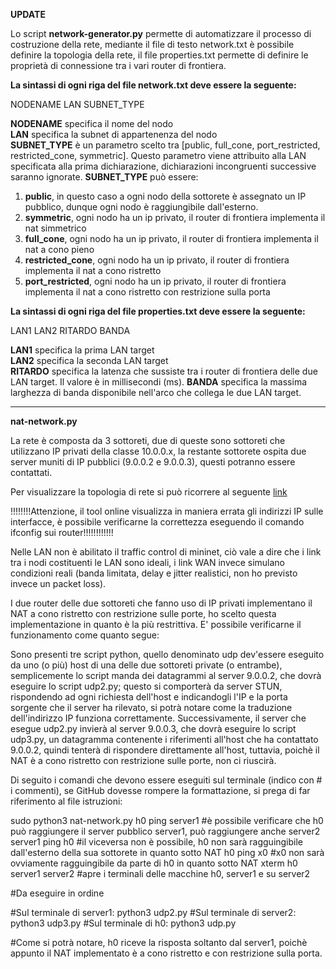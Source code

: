 <b>UPDATE</b>

Lo script <b>network-generator.py</b> permette di automatizzare il processo di costruzione della rete,
mediante il file di testo network.txt è possibile definire la topologia della rete, il file properties.txt permette di definire
le proprietà di connessione tra i vari router di frontiera.


<b>La sintassi di ogni riga del file network.txt deve essere la seguente:</b>

NODENAME LAN SUBNET_TYPE

<b>NODENAME</b> specifica il nome del nodo <br>
<b>LAN</b> specifica la subnet di appartenenza del nodo <br>
<b>SUBNET_TYPE</b> è un parametro scelto tra [public, full_cone, port_restricted, restricted_cone, symmetric]. Questo parametro viene attribuito alla LAN specificata
alla prima dichiarazione, dichiarazioni incongruenti successive saranno ignorate.
<b>SUBNET_TYPE</b> può essere:
1) <b>public</b>, in questo caso a ogni nodo della sottorete è assegnato un IP pubblico, dunque ogni nodo è raggiungibile dall'esterno.
2) <b>symmetric</b>, ogni nodo ha un ip privato, il router di frontiera implementa il nat simmetrico
3) <b>full_cone</b>, ogni nodo ha un ip privato, il router di frontiera implementa il nat a cono pieno
4) <b>restricted_cone</b>, ogni nodo ha un ip privato, il router di frontiera implementa il nat a cono ristretto
5) <b>port_restricted</b>, ogni nodo ha un ip privato, il router di frontiera implementa il nat a cono ristretto con restrizione sulla porta

<b>La sintassi di ogni riga del file properties.txt deve essere la seguente:</b>

LAN1 LAN2 RITARDO BANDA

<b>LAN1</b> specifica la prima LAN target<br>
<b>LAN2</b> specifica la seconda LAN target<br>
<b>RITARDO</b> specifica la latenza che sussiste tra i router di frontiera delle due LAN target. Il valore è in millisecondi (ms).
<b>BANDA</b> specifica la massima larghezza di banda disponibile nell'arco che collega le due LAN target.

   
________________________________________________________________________







<b>nat-network.py</b>


La rete è composta da 3 sottoreti, due di queste sono sottoreti che utilizzano IP privati della classe 10.0.0.x, la restante sottorete ospita due server muniti di IP pubblici (9.0.0.2 e 9.0.0.3), questi potranno essere contattati.


Per visualizzare la topologia di rete si può ricorrere al seguente [link](http://demo.spear.narmox.com/app/?apiurl=demo#!/mininet?data=%7B%22dump%22%3A%22%3CHost%20h0%3A%20h0-eth0%3A10.0.0.2%20pid%3D16790%3E%20%5Cn%3CHost%20h1%3A%20h1-eth0%3A10.0.0.3%20pid%3D16792%3E%20%5Cn%3CHost%20h2%3A%20h2-eth0%3A10.0.0.4%20pid%3D16794%3E%20%5Cn%3CHost%20h3%3A%20h3-eth0%3A10.0.0.5%20pid%3D16796%3E%20%5Cn%3CLinuxRouter%20r1%3A%20r1-eth0%3A10.0.0.1%2Cr1-eth1%3A5.0.1.1%20pid%3D16800%3E%20%5Cn%3CLinuxRouter%20r2%3A%20r2-eth0%3A10.0.0.1%2Cr2-eth1%3A5.0.1.3%20pid%3D16802%3E%20%5Cn%3CLinuxRouter%20r3%3A%20r3-eth1%3A9.0.0.1%2Cr3-eth2%3A5.0.1.2%20pid%3D16804%3E%20%5Cn%3CHost%20server1%3A%20server1-eth0%3A9.0.0.2%20pid%3D16806%3E%20%5Cn%3CHost%20server2%3A%20server2-eth0%3A9.0.0.3%20pid%3D16808%3E%20%5Cn%3CHost%20x0%3A%20x0-eth0%3A10.0.0.6%20pid%3D16810%3E%20%5Cn%3CHost%20x1%3A%20x1-eth0%3A10.0.0.7%20pid%3D16812%3E%20%5Cn%3CHost%20x2%3A%20x2-eth0%3A10.0.0.8%20pid%3D16814%3E%20%5Cn%3CHost%20x3%3A%20x3-eth0%3A10.0.0.9%20pid%3D16816%3E%20%5Cn%3COVSSwitch%20s1%3A%20lo%3A127.0.0.1%2Cs1-eth1%3ANone%2Cs1-eth2%3ANone%2Cs1-eth3%3ANone%2Cs1-eth4%3ANone%2Cs1-eth5%3ANone%20pid%3D16821%3E%20%5Cn%3COVSSwitch%20s2%3A%20lo%3A127.0.0.1%2Cs2-eth1%3ANone%2Cs2-eth2%3ANone%2Cs2-eth3%3ANone%2Cs2-eth4%3ANone%2Cs2-eth5%3ANone%20pid%3D16824%3E%20%5Cn%3COVSSwitch%20s3%3A%20lo%3A127.0.0.1%2Cs3-eth1%3ANone%2Cs3-eth2%3ANone%2Cs3-eth3%3ANone%20pid%3D16827%3E%20%5Cn%3COVSSwitch%20s4%3A%20lo%3A127.0.0.1%2Cs4-eth1%3ANone%2Cs4-eth2%3ANone%2Cs4-eth3%3ANone%20pid%3D16830%3E%20%5Cn%3COVSController%20c0%3A%20127.0.0.1%3A6653%20pid%3D16783%3E%22%2C%22links%22%3A%22h0-eth0%3C-%3Es1-eth1%20(OK%20OK)%20%5Cnh1-eth0%3C-%3Es1-eth2%20(OK%20OK)%20%5Cnh2-eth0%3C-%3Es1-eth3%20(OK%20OK)%20%5Cnh3-eth0%3C-%3Es1-eth4%20(OK%20OK)%20%5Cnr1-eth0%3C-%3Es1-eth5%20(OK%20OK)%20%5Cnr1-eth1%3C-%3Es3-eth1%20(OK%20OK)%20%5Cnr2-eth0%3C-%3Es2-eth5%20(OK%20OK)%20%5Cnr2-eth1%3C-%3Es3-eth2%20(OK%20OK)%20%5Cnr3-eth2%3C-%3Es3-eth3%20(OK%20OK)%20%5Cnr3-eth1%3C-%3Es4-eth3%20(OK%20OK)%20%5Cnserver1-eth0%3C-%3Es4-eth1%20(OK%20OK)%20%5Cnserver2-eth0%3C-%3Es4-eth2%20(OK%20OK)%20%5Cnx0-eth0%3C-%3Es2-eth1%20(OK%20OK)%20%5Cnx1-eth0%3C-%3Es2-eth2%20(OK%20OK)%20%5Cnx2-eth0%3C-%3Es2-eth3%20(OK%20OK)%20%5Cnx3-eth0%3C-%3Es2-eth4%20(OK%20OK)%22%2C%22positions%22%3A%22%7B%5C%22objects%5C%22%3A%5B%7B%5C%22type%5C%22%3A%5C%22switch%5C%22%2C%5C%22id%5C%22%3A%5C%22s1%5C%22%2C%5C%22x%5C%22%3A-10.235400199890137%2C%5C%22y%5C%22%3A323.36151123046875%7D%2C%7B%5C%22type%5C%22%3A%5C%22switch%5C%22%2C%5C%22id%5C%22%3A%5C%22s2%5C%22%2C%5C%22x%5C%22%3A191.40969848632812%2C%5C%22y%5C%22%3A57.402801513671875%7D%2C%7B%5C%22type%5C%22%3A%5C%22switch%5C%22%2C%5C%22id%5C%22%3A%5C%22s3%5C%22%2C%5C%22x%5C%22%3A-95.70130157470703%2C%5C%22y%5C%22%3A144.00909423828125%7D%2C%7B%5C%22type%5C%22%3A%5C%22switch%5C%22%2C%5C%22id%5C%22%3A%5C%22s4%5C%22%2C%5C%22x%5C%22%3A-378%2C%5C%22y%5C%22%3A106%7D%2C%7B%5C%22type%5C%22%3A%5C%22router%5C%22%2C%5C%22id%5C%22%3A%5C%22r1%5C%22%2C%5C%22x%5C%22%3A-131.25166873876435%2C%5C%22y%5C%22%3A273.50048828125%7D%2C%7B%5C%22type%5C%22%3A%5C%22router%5C%22%2C%5C%22id%5C%22%3A%5C%22r2%5C%22%2C%5C%22x%5C%22%3A63.19293041284699%2C%5C%22y%5C%22%3A111.79460144042969%7D%2C%7B%5C%22type%5C%22%3A%5C%22router%5C%22%2C%5C%22id%5C%22%3A%5C%22r3%5C%22%2C%5C%22x%5C%22%3A-195.9281671518503%2C%5C%22y%5C%22%3A125.62699890136719%7D%2C%7B%5C%22type%5C%22%3A%5C%22server%5C%22%2C%5C%22id%5C%22%3A%5C%22h0%5C%22%2C%5C%22x%5C%22%3A160.9925405384843%2C%5C%22y%5C%22%3A399%7D%2C%7B%5C%22type%5C%22%3A%5C%22server%5C%22%2C%5C%22id%5C%22%3A%5C%22h1%5C%22%2C%5C%22x%5C%22%3A189.9925405384843%2C%5C%22y%5C%22%3A353%7D%2C%7B%5C%22type%5C%22%3A%5C%22server%5C%22%2C%5C%22id%5C%22%3A%5C%22h2%5C%22%2C%5C%22x%5C%22%3A211.9925405384843%2C%5C%22y%5C%22%3A291%7D%2C%7B%5C%22type%5C%22%3A%5C%22server%5C%22%2C%5C%22id%5C%22%3A%5C%22h3%5C%22%2C%5C%22x%5C%22%3A179.63813990371867%2C%5C%22y%5C%22%3A239.31849670410156%7D%2C%7B%5C%22type%5C%22%3A%5C%22server%5C%22%2C%5C%22id%5C%22%3A%5C%22server1%5C%22%2C%5C%22x%5C%22%3A-468.00745946151574%2C%5C%22y%5C%22%3A13%7D%2C%7B%5C%22type%5C%22%3A%5C%22server%5C%22%2C%5C%22id%5C%22%3A%5C%22server2%5C%22%2C%5C%22x%5C%22%3A-544.0074594615157%2C%5C%22y%5C%22%3A93%7D%2C%7B%5C%22type%5C%22%3A%5C%22server%5C%22%2C%5C%22id%5C%22%3A%5C%22x0%5C%22%2C%5C%22x%5C%22%3A404.99254053848426%2C%5C%22y%5C%22%3A47%7D%2C%7B%5C%22type%5C%22%3A%5C%22server%5C%22%2C%5C%22id%5C%22%3A%5C%22x1%5C%22%2C%5C%22x%5C%22%3A431.99254053848426%2C%5C%22y%5C%22%3A96%7D%2C%7B%5C%22type%5C%22%3A%5C%22server%5C%22%2C%5C%22id%5C%22%3A%5C%22x2%5C%22%2C%5C%22x%5C%22%3A443.99254053848426%2C%5C%22y%5C%22%3A145%7D%2C%7B%5C%22type%5C%22%3A%5C%22server%5C%22%2C%5C%22id%5C%22%3A%5C%22x3%5C%22%2C%5C%22x%5C%22%3A474.99254053848426%2C%5C%22y%5C%22%3A197%7D%5D%7D%22%7D)

!!!!!!!!Attenzione, il tool online visualizza in maniera errata gli indirizzi IP sulle interfacce, è possibile verificarne la correttezza eseguendo il comando ifconfig sui router!!!!!!!!!!!!

Nelle LAN non è abilitato il traffic control di mininet, ciò vale a dire che i link tra i nodi costituenti le LAN sono ideali, i link WAN
invece simulano condizioni reali (banda limitata, delay e jitter realistici, non ho previsto invece un packet loss).

I due router delle due sottoreti che fanno uso di IP privati implementano il NAT a cono ristretto con restrizione sulle porte, ho scelto questa implementazione in quanto è la più restrittiva. E' possibile verificarne il funzionamento come quanto segue:

Sono presenti tre script python, quello denominato udp dev'essere eseguito da uno (o più) host di una delle due sottoreti private (o entrambe), semplicemente lo script manda dei datagrammi al server 9.0.0.2, che dovrà eseguire lo script udp2.py; questo si comporterà da server STUN, rispondendo ad ogni richiesta dell'host e indicandogli l'IP e la porta sorgente che il server ha rilevato, si potrà notare come la traduzione dell'indirizzo IP funziona correttamente. Successivamente, il server che esegue udp2.py invierà al server 9.0.0.3, che dovrà eseguire lo script udp3.py, un datagramma contenente i riferimenti all'host che ha contattato 9.0.0.2, quindi tenterà di rispondere direttamente all'host, tuttavia, poichè il NAT è a cono ristretto con restrizione sulle porte, non ci riuscirà. 


Di seguito i comandi che devono essere eseguiti sul terminale (indico con # i commenti), se GitHub dovesse rompere la formattazione, si prega di far riferimento al file istruzioni:

sudo python3 nat-network.py
h0 ping server1 									#è possibile verificare che h0 può raggiungere il server pubblico server1, può raggiungere anche 														server2
server1 ping h0										#il viceversa non è possibile, h0 non sarà ragguingibile dall'esterno della sua sottorete in quanto 													sotto NAT
h0 ping x0 											#x0 non sarà ovviamente ragguingibile da parte di h0 in quanto sotto NAT
xterm h0 server1 server2							#apre i terminali delle macchine h0, server1 e su server2

#Da eseguire in ordine

#Sul terminale di server1:
python3 udp2.py
#Sul terminale di server2:
python3 udp3.py
#Sul terminale di h0:
python3 udp.py

#Come si potrà notare, h0 riceve la risposta soltanto dal server1, poichè appunto il NAT implementato è a cono ristretto e con restrizione sulla porta.







